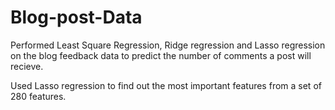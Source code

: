 # Blog-post-Data

Performed Least Square Regression, Ridge regression and Lasso regression on the blog feedback data to predict the number of comments a post will recieve.

Used Lasso regression to find out the most important features from a set of 280 features.
